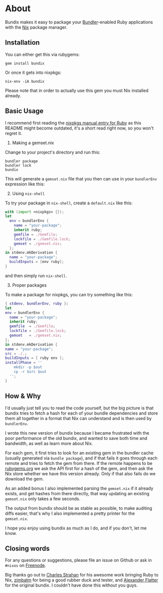 # About

Bundix makes it easy to package your [Bundler](http://bundler.io/)-enabled Ruby
applications with the [Nix](http://nixos.org/nix/) package manager.

## Installation

You can either get this via rubygems:

    gem install bundix

Or once it gets into nixpkgs:

    nix-env -iA bundix

Please note that in order to actually use this gem you must Nix installed
already.

## Basic Usage

I recommend first reading the
[nixpkgs manual entry for Ruby](http://nixos.org/nixpkgs/manual/#sec-language-ruby)
as this README might become outdated, it's a short read right now, so you won't
regret it.

1. Making a gemset.nix

Change to your project's directory and run this:

    bundler package
    bundler lock
    bundix

This will generate a `gemset.nix` file that you then can use in your
`bundlerEnv` expression like this:

2. Using `nix-shell`

To try your package in `nix-shell`, create a `default.nix` like this:

```nix
with (import <nixpkgs> {});
let
  env = bundlerEnv {
    name = "your-package";
    inherit ruby;
    gemfile = ./Gemfile;
    lockfile = ./Gemfile.lock;
    gemset = ./gemset.nix;
  };
in stdenv.mkDerivation {
  name = "your-package";
  buildInputs = [env ruby];
}
```

and then simply run `nix-shell`.

3. Proper packages

To make a package for nixpkgs, you can try something like this:

```nix
{ stdenv, bundlerEnv, ruby }:
let
env = bundlerEnv {
  name = "your-package";
  inherit ruby;
  gemfile  = ./Gemfile;
  lockfile = ./Gemfile.lock;
  gemset   = ./gemset.nix;
};
in stdenv.mkDerivation {
name = "your-package";
src = ./.;
buildInputs = [ ruby env ];
installPhase = ''
    mkdir -p $out
    cp -r $src $out
  '';
}
```

## How & Why

I'd usually just tell you to read the code yourself, but the big picture is
that bundix tries to fetch a hash for each of your bundle dependencies and
store them all together in a format that Nix can understand and is then used by
`bundlerEnv`.

I wrote this new version of bundix because I became frustrated with the poor
performance of the old bundix, and wanted to save both time and bandwidth, as
well as learn more about Nix.

For each gem, it first tries to look for an existing gem in the bundler cache
(usually generated via `bundle package`), and if that fails it goes through
each remote and tries to fetch the gem from there. If the remote happens to be
[rubygems.org](http://rubygems.org/) we ask the API first for a hash of the
gem, and then ask the Nix store whether we have this version already. Only if
that also fails do we download the gem.

As an added bonus I also implemented parsing the `gemset.nix` if it already
exists, and get hashes from there directly, that way updating an existing
`gemset.nix` only takes a few seconds.

The output from bundix should be as stable as possible, to make auditing diffs
easier, that's why I also implemented a pretty printer for the `gemset.nix`.

I hope you enjoy using bundix as much as I do, and if you don't, let me know.

## Closing words

For any questions or suggestions, please file an issue on Github or ask in
`#nixos` on [Freenode](http://freenode.net/).

Big thanks go out to [Charles Strahan](http://www.cstrahan.com/) for his awesome work bringing Ruby to Nix, [zimbatm](https://zimbatm.com/) for being a good rubber duck and tester, and [Alexander Flatter](https://github.com/aflatter) for the original bundix. I couldn't have done this without you guys.
